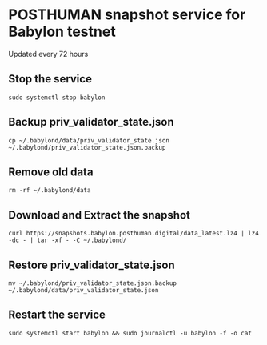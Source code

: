 # POSTHUMAN snapshot service for Babylon testnet

Updated every 72 hours

## Stop the service
```
sudo systemctl stop babylon
```
## Backup priv_validator_state.json
```
cp ~/.babylond/data/priv_validator_state.json ~/.babylond/priv_validator_state.json.backup
```
## Remove old data
```
rm -rf ~/.babylond/data
```
## Download and Extract the snapshot
```
curl https://snapshots.babylon.posthuman.digital/data_latest.lz4 | lz4 -dc - | tar -xf - -C ~/.babylond/
```
## Restore priv_validator_state.json
```
mv ~/.babylond/priv_validator_state.json.backup ~/.babylond/data/priv_validator_state.json
```

## Restart the service
```
sudo systemctl start babylon && sudo journalctl -u babylon -f -o cat
```
